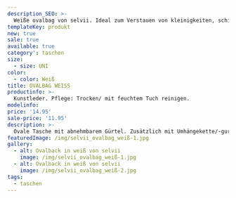 ```yaml
---
description_SEO: >-
  Weiße ovalbag von selvii. Ideal zum Verstauen von kleinigkeiten, schick und handlich.
templateKey: produkt
new: true
sale: true
available: true
category': taschen
size:
  - size: UNI
color:
  - color: Weiß
title: OVALBAG WEISS
productinfo: >-
  Kunstleder. Pflege: Trocken/ mit feuchtem Tuch reinigen.
modelinfo:
price: '14.95'
sale-price: '11.95'
description: >-
  Ovale Tasche mit abnehmbarem Gürtel. Zusätzlich mit Umhängekette/-gurt. Bietet viel Platz. Farbe weiss.
featuredImage: /img/selvii_ovalbag_weiß-1.jpg
gallery:
  - alt: Ovalback in weiß von selvii 
    image: /img/selvii_ovalbag_weiß-1.jpg
  - alt: Ovalback in weiß von selvii 
    image: /img/selvii_ovalbag_weiß-2.jpg
tags:
  - taschen
---
```


